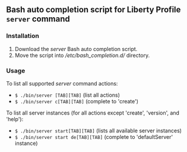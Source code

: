 ## Bash auto completion script for Liberty Profile `server` command

### Installation

1. Download the *server* Bash auto completion script.
2. Move the script into */etc/bash_completion.d/* directory.

### Usage

To list all supported *server* command actions:
* `$ ./bin/server [TAB][TAB]` (list all actions)
* `$ ./bin/server c[TAB][TAB]` (complete to 'create')
 
 
To list all server instances (for all actions except 'create', 'version', and 'help'):
* `$ ./bin/server start[TAB][TAB]` (lists all available server instances)
* `$ ./bin/server start de[TAB][TAB]` (complete to 'defaultServer' instance)
 
